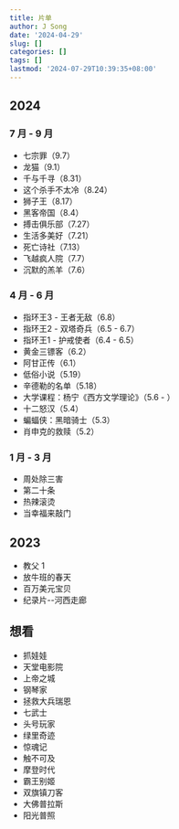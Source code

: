 ```yaml
---
title: 片单
author: J Song
date: '2024-04-29'
slug: []
categories: []
tags: []
lastmod: '2024-07-29T10:39:35+08:00'
---
```

## 2024

### 7 月 - 9 月

- 七宗罪（9.7）
- 龙猫（9.1）
- 千与千寻（8.31）
- 这个杀手不太冷（8.24）
- 狮子王（8.17）
- 黑客帝国（8.4）
- 搏击俱乐部（7.27）
- 生活多美好（7.21）
- 死亡诗社（7.13）
- 飞越疯人院（7.7）
- 沉默的羔羊（7.6）

### 4 月 - 6 月

- 指环王3 - 王者无敌（6.8）
- 指环王2 - 双塔奇兵（6.5 - 6.7）
- 指环王1 - 护戒使者（6.4 - 6.5）
- 黄金三镖客（6.2）
- 阿甘正传（6.1）
- 低俗小说（5.19）
- 辛德勒的名单（5.18）
- 大学课程：杨宁《西方文学理论》（5.6 - ）
- 十二怒汉（5.4）
- 蝙蝠侠：黑暗骑士（5.3）
- 肖申克的救赎（5.2）

### 1 月 - 3 月
- 周处除三害
- 第二十条
- 热辣滚烫
- 当幸福来敲门

## 2023
- 教父 1
- 放牛班的春天
- 百万美元宝贝
- 纪录片--河西走廊


## 想看

- 抓娃娃
- 天堂电影院
- 上帝之城
- 钢琴家
- 拯救大兵瑞恩
- 七武士
- 头号玩家
- 绿里奇迹
- 惊魂记
- 触不可及
- 摩登时代
- 霸王别姬
- 双旗镇刀客
- 大佛普拉斯
- 阳光普照

